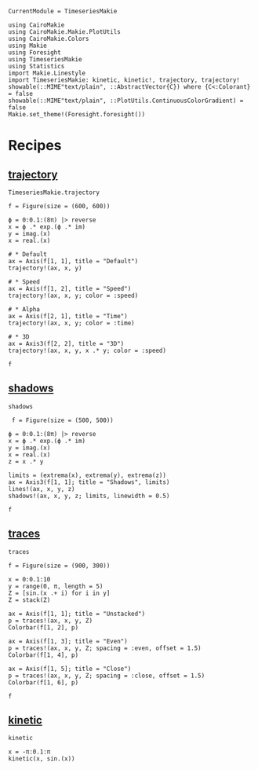 ```@meta
CurrentModule = TimeseriesMakie
```

```@setup TimeseriesMakie
using CairoMakie
using CairoMakie.Makie.PlotUtils
using CairoMakie.Colors
using Makie
using Foresight
using TimeseriesMakie
using Statistics
import Makie.Linestyle
import TimeseriesMakie: kinetic, kinetic!, trajectory, trajectory!
showable(::MIME"text/plain", ::AbstractVector{C}) where {C<:Colorant} = false
showable(::MIME"text/plain", ::PlotUtils.ContinuousColorGradient) = false
Makie.set_theme!(Foresight.foresight())
```

# Recipes

## [trajectory](@ref)

```@shortdocs; canonical=false
TimeseriesMakie.trajectory
```

```@example TimeseriesMakie
f = Figure(size = (600, 600))

ϕ = 0:0.1:(8π) |> reverse
x = ϕ .* exp.(ϕ .* im)
y = imag.(x)
x = real.(x)

# * Default
ax = Axis(f[1, 1], title = "Default")
trajectory!(ax, x, y)

# * Speed
ax = Axis(f[1, 2], title = "Speed")
trajectory!(ax, x, y; color = :speed)

# * Alpha
ax = Axis(f[2, 1], title = "Time")
trajectory!(ax, x, y; color = :time)

# * 3D
ax = Axis3(f[2, 2], title = "3D")
trajectory!(ax, x, y, x .* y; color = :speed)

f
```

## [shadows](@ref)

```@shortdocs; canonical=false
shadows
```

```@example TimeseriesMakie
 f = Figure(size = (500, 500))

ϕ = 0:0.1:(8π) |> reverse
x = ϕ .* exp.(ϕ .* im)
y = imag.(x)
x = real.(x)
z = x .* y

limits = (extrema(x), extrema(y), extrema(z))
ax = Axis3(f[1, 1]; title = "Shadows", limits)
lines!(ax, x, y, z)
shadows!(ax, x, y, z; limits, linewidth = 0.5)

f
```

## [traces](@ref)

```@shortdocs; canonical=false
traces
```

```@example TimeseriesMakie
f = Figure(size = (900, 300))

x = 0:0.1:10
y = range(0, π, length = 5)
Z = [sin.(x .+ i) for i in y]
Z = stack(Z)

ax = Axis(f[1, 1]; title = "Unstacked")
p = traces!(ax, x, y, Z)
Colorbar(f[1, 2], p)

ax = Axis(f[1, 3]; title = "Even")
p = traces!(ax, x, y, Z; spacing = :even, offset = 1.5)
Colorbar(f[1, 4], p)

ax = Axis(f[1, 5]; title = "Close")
p = traces!(ax, x, y, Z; spacing = :close, offset = 1.5)
Colorbar(f[1, 6], p)

f
```


## [kinetic](@ref)

```@shortdocs; canonical=false
kinetic
```

```@example TimeseriesMakie
x = -π:0.1:π
kinetic(x, sin.(x))
```